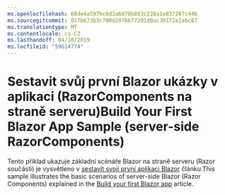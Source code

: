 ```yaml
---
ms.openlocfilehash: 68de4a597bc6d3a6078b883c228a1e837287c44b
ms.sourcegitcommit: 017b673b3c700d2976b77201d0ac30172e2abc87
ms.translationtype: MT
ms.contentlocale: cs-CZ
ms.lasthandoff: 04/16/2019
ms.locfileid: "59614774"
---
```

# <a name="build-your-first-blazor-app-sample-server-side-razorcomponents"></a><span data-ttu-id="7b2b6-101">Sestavit svůj první Blazor ukázky v aplikaci (RazorComponents na straně serveru)</span><span class="sxs-lookup"><span data-stu-id="7b2b6-101">Build Your First Blazor App Sample (server-side RazorComponents)</span></span>

<span data-ttu-id="7b2b6-102">Tento příklad ukazuje základní scénáře Blazor na straně serveru (Razor součásti) je vysvětleno v [sestavit svoji první aplikaci Blazor](https://docs.microsoft.com/aspnet/core/tutorials/build-your-first-blazor-app) článku.</span><span class="sxs-lookup"><span data-stu-id="7b2b6-102">This sample illustrates the basic scenarios of server-side Blazor (Razor Components) explained in the [Build your first Blazor app](https://docs.microsoft.com/aspnet/core/tutorials/build-your-first-blazor-app) article.</span></span>
